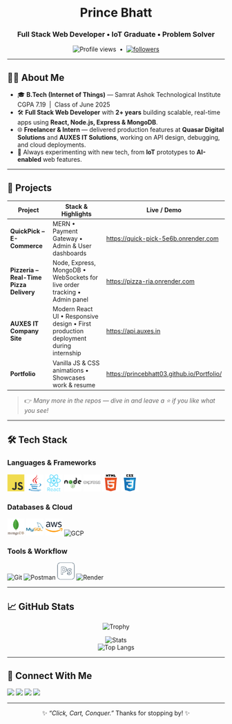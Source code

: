 <!-- Banner -->
<h1 align="center">Prince Bhatt</h1>
<h3 align="center">Full Stack Web Developer • IoT Graduate • Problem Solver</h3>

<p align="center">
  <img src="https://komarev.com/ghpvc/?username=princebhatt03&label=Profile%20views&color=0e75b6&style=flat" alt="Profile views" />
  &nbsp;•&nbsp;
  <a href="https://github.com/princebhatt03?tab=followers">
    <img alt="followers" title="Follow me on GitHub" src="https://img.shields.io/github/followers/princebhatt03?color=236ad3&label=Followers&logo=github&logoColor=white&style=flat" />
  </a>
</p>

---

## 🧑‍💻 About Me
- 🎓 **B.Tech (Internet of Things)** — Samrat Ashok Technological Institute  
  CGPA 7.19 &nbsp;|&nbsp; Class of June 2025  
- 🛠 **Full Stack Web Developer** with **2+ years** building scalable, real-time apps using **React, Node.js, Express & MongoDB**.  
- 🌐 **Freelancer & Intern** — delivered production features at **Quasar Digital Solutions** and **AUXES IT Solutions**, working on API design, debugging, and cloud deployments.  
- 🧠 Always experimenting with new tech, from **IoT** prototypes to **AI-enabled** web features.  

---

## 🚀 Projects

| Project | Stack & Highlights | Live / Demo |
|---------|-------------------|-------------|
| **QuickPick – E-Commerce** | MERN • Payment Gateway • Admin & User dashboards | <https://quick-pick-5e6b.onrender.com> |
| **Pizzeria – Real-Time Pizza Delivery** | Node, Express, MongoDB • WebSockets for live order tracking • Admin panel | <https://pizza-ria.onrender.com> |
| **AUXES IT Company Site** | Modern React UI • Responsive design • First production deployment during internship | <https://api.auxes.in> |
| **Portfolio** | Vanilla JS & CSS animations • Showcases work & resume | <https://princebhatt03.github.io/Portfolio/> |

> 👉 *Many more in the repos — dive in and leave a ⭐ if you like what you see!*

---

## 🛠 Tech Stack

### Languages & Frameworks
<p>
  <img src="https://raw.githubusercontent.com/devicons/devicon/master/icons/javascript/javascript-original.svg" width="40" alt="JavaScript" />
  <img src="https://raw.githubusercontent.com/devicons/devicon/master/icons/java/java-original.svg" width="40" alt="Java" />
  <img src="https://raw.githubusercontent.com/devicons/devicon/master/icons/react/react-original-wordmark.svg" width="40" alt="React" />
  <img src="https://raw.githubusercontent.com/devicons/devicon/master/icons/nodejs/nodejs-original-wordmark.svg" width="40" alt="Node.js" />
  <img src="https://raw.githubusercontent.com/devicons/devicon/master/icons/express/express-original-wordmark.svg" width="40" alt="Express" />
  <img src="https://raw.githubusercontent.com/devicons/devicon/master/icons/html5/html5-original-wordmark.svg" width="40" alt="HTML5" />
  <img src="https://raw.githubusercontent.com/devicons/devicon/master/icons/css3/css3-original-wordmark.svg" width="40" alt="CSS3" />
</p>

### Databases & Cloud
<p>
  <img src="https://raw.githubusercontent.com/devicons/devicon/master/icons/mongodb/mongodb-original-wordmark.svg" width="40" alt="MongoDB" />
  <img src="https://raw.githubusercontent.com/devicons/devicon/master/icons/mysql/mysql-original-wordmark.svg" width="40" alt="MySQL" />
  <img src="https://raw.githubusercontent.com/devicons/devicon/master/icons/amazonwebservices/amazonwebservices-original-wordmark.svg" width="40" alt="AWS" />
  <img src="https://www.vectorlogo.zone/logos/google_cloud/google_cloud-icon.svg" width="40" alt="GCP" />
</p>

### Tools & Workflow
<p>
  <img src="https://www.vectorlogo.zone/logos/git-scm/git-scm-icon.svg" width="40" alt="Git" />
  <img src="https://www.vectorlogo.zone/logos/getpostman/getpostman-icon.svg" width="40" alt="Postman" />
  <img src="https://raw.githubusercontent.com/devicons/devicon/master/icons/photoshop/photoshop-line.svg" width="40" alt="Photoshop" />
  <img src="https://img.shields.io/badge/Render-%23000000.svg?style=flat&logo=render&logoColor=white" height="40" alt="Render" />
</p>

---

## 📈 GitHub Stats
<p align="center">
  <img src="https://github-profile-trophy.vercel.app/?username=princebhatt03&theme=algolia&no-frame=true&no-bg=true&margin-w=12" alt="Trophy" />
</p>
<p align="center">
  <img src="https://github-readme-stats.vercel.app/api?username=princebhatt03&show_icons=true&locale=en&theme=algolia" alt="Stats" />
  <br/>
  <img src="https://github-readme-stats.vercel.app/api/top-langs/?username=princebhatt03&layout=compact&theme=algolia" alt="Top Langs" />
</p>

---

## 🤝 Connect With Me
<p>
  <a href="mailto:princebhatt316@gmail.com"><img src="https://img.shields.io/badge/Email-D14836?style=for-the-badge&logo=gmail&logoColor=white"/></a>
  <a href="https://www.linkedin.com/in/prince-bhatt-0958a725a/"><img src="https://img.shields.io/badge/LinkedIn-blue?style=for-the-badge&logo=linkedin&logoColor=white"/></a>
  <a href="https://instagram.com/prince20.02"><img src="https://img.shields.io/badge/Instagram-E4405F?style=for-the-badge&logo=instagram&logoColor=white"/></a>
  <a href="tel:+916265307739"><img src="https://img.shields.io/badge/Phone-6265307739-blue?style=for-the-badge"/></a>
</p>

---

<p align="center">✨ <i>“Click, Cart, Conquer.”</i> Thanks for stopping by! ✨</p>
